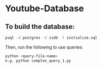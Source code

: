 # Youtube-Database

## To build the database:
```bash
psql -d postgres -U isdb -f initialize.sql
```

Then, run the following to use queries:
```bash
python <query-file-name>
e.g. python complex_query_1.py
```
